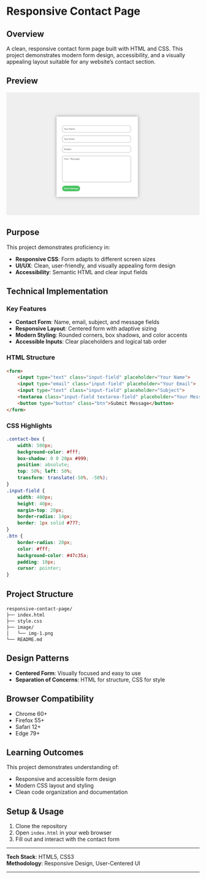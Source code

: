 
# Responsive Contact Page

## Overview

A clean, responsive contact form page built with HTML and CSS. This project demonstrates modern form design, accessibility, and a visually appealing layout suitable for any website’s contact section.

## Preview

![Contact Page Screenshot](image/img-1.png)

## Purpose

This project demonstrates proficiency in:
- **Responsive CSS**: Form adapts to different screen sizes
- **UI/UX**: Clean, user-friendly, and visually appealing form design
- **Accessibility**: Semantic HTML and clear input fields

## Technical Implementation

### Key Features

- **Contact Form**: Name, email, subject, and message fields
- **Responsive Layout**: Centered form with adaptive sizing
- **Modern Styling**: Rounded corners, box shadows, and color accents
- **Accessible Inputs**: Clear placeholders and logical tab order

### HTML Structure

```html
<form>
	<input type="text" class="input-field" placeholder="Your Name">
	<input type="email" class="input-field" placeholder="Your Email">
	<input type="text" class="input-field" placeholder="Subject">
	<textarea class="input-field textarea-field" placeholder="Your Message"></textarea>
	<button type="button" class="btn">Submit Message</button>
</form>
```

### CSS Highlights

```css
.contact-box {
	width: 500px;
	background-color: #fff;
	box-shadow: 0 0 20px #999;
	position: absolute;
	top: 50%; left: 50%;
	transform: translate(-50%, -50%);
}
.input-field {
	width: 400px;
	height: 40px;
	margin-top: 20px;
	border-radius: 14px;
	border: 1px solid #777;
}
.btn {
	border-radius: 20px;
	color: #fff;
	background-color: #47c35a;
	padding: 10px;
	cursor: pointer;
}
```

## Project Structure

```
responsive-contact-page/
├── index.html
├── style.css
├── image/
│   └── img-1.png
└── README.md
```

## Design Patterns

- **Centered Form**: Visually focused and easy to use
- **Separation of Concerns**: HTML for structure, CSS for style

## Browser Compatibility

- Chrome 60+
- Firefox 55+
- Safari 12+
- Edge 79+

## Learning Outcomes

This project demonstrates understanding of:
- Responsive and accessible form design
- Modern CSS layout and styling
- Clean code organization and documentation

## Setup & Usage

1. Clone the repository
2. Open `index.html` in your web browser
3. Fill out and interact with the contact form

---

**Tech Stack**: HTML5, CSS3  
**Methodology**: Responsive Design, User-Centered UI

---
